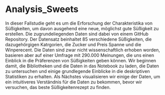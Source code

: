 # Analysis_Sweets
In dieser Fallstudie geht es um die Erforschung der Charakteristika von Süßigkeiten, um davon ausgehend eine neue, möglichst gute Süßigkeit zu erstellen. Die zugrundeliegenden Daten sind dabei von einem GitHub Repository.
Der Datensatz beinhaltet 85 verschiedene Süßigkeiten, die dazugehörgigen Katrgorien, die Zucker und Preis Spanne und die Winperecent. Die Daten sind zwar nicht wissenschaftlich erhoben worden, basieren aber auf einer Umfrage mit 290.000 Meinungen, die uns einen Einblick in die Präferenzen von Süßigkeiten geben können.
Wir beginnen damit, die Bibliotheken und die Daten in das Notebook zu laden, die Daten zu untersuchen und einige grundlegende Einblicke in die deskriptiven Statistiken zu erhalten. Als Nächstes visualisieren wir einige der Daten, um ein intuitiveres Verständnis für die Daten zu bekommen, bevor wir versuchen, das beste Süßigkeitenrezept zu finden.
